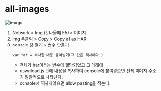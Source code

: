 # all-images

![image](https://github.com/leegowoon/all-images/assets/145514701/6d3eef90-b064-4a0e-b384-b178b4880965)
1. Network > Img (안나올때 F5) > 이미지
2. img 우클릭 > Copy > Copy all as HAR
3. console 창 열기 > 변수 만들기
   ```
   var har = 복사한 내용 붙여넣기(그 값은 객체이다.)
   ```
   - 객체가 har이라는 변수에 할당되었고 그 아래에
   - download.js 안에 내용을 복사하여 console에 붙여넣으면 전체 이미지 주소가 일괄적으로 나타난다.
   - console에 찍히지않으면 allow pasting을 적는다.
